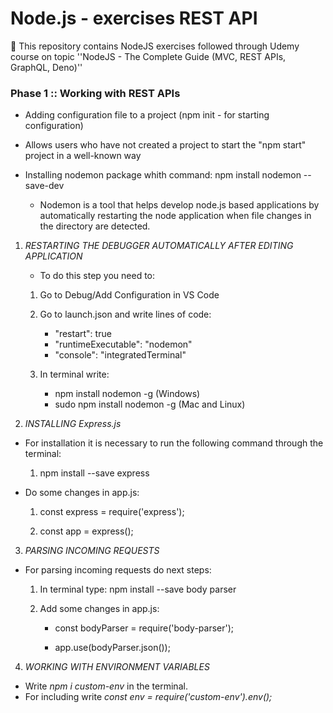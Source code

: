 # Node.js - exercises REST API
📝 This repository contains NodeJS exercises followed through Udemy course on topic ''NodeJS - The Complete Guide (MVC, REST APIs, GraphQL, Deno)''


 

### Phase 1 :: Working with REST APIs
  
- Adding configuration file to a project (npm init - for starting configuration)
- Allows users who have not created a project to start the "npm start" project in a well-known way
 
- Installing nodemon package whith command: npm install nodemon --save-dev
	- Nodemon is a tool that helps develop node.js based applications by automatically restarting the node application when file changes in the directory are detected.

 
1. *RESTARTING THE DEBUGGER AUTOMATICALLY AFTER EDITING APPLICATION*

	- To do this step you need to:
	
	1. Go to Debug/Add Configuration in VS Code
	
	2. Go to launch.json and write lines of code:
	
	   - "restart": true
	   - "runtimeExecutable": "nodemon"
	   - "console": "integratedTerminal"
	   
	3. In terminal write:

	   - npm install nodemon -g (Windows)   
	   - sudo npm install nodemon -g (Mac and Linux) 
   

2. *INSTALLING Express.js* 

- For installation it is necessary to run the following command through the terminal:

  1. npm install --save express
  
- Do some changes in app.js:

  1. const  express = require('express');

  2. const  app = express();
 
  
3. *PARSING INCOMING REQUESTS*
 
- For parsing incoming requests do next steps:
  
  1. In terminal type: npm install --save body parser
  
  2. Add some changes in app.js:
     
	 - const bodyParser = require('body-parser');

     - app.use(bodyParser.json());
	 

4. *WORKING WITH ENVIRONMENT VARIABLES*

- Write *npm i custom-env* in the terminal. 
- For including write *const env = require('custom-env').env();*
	 
 
	

 



	 
  
  
